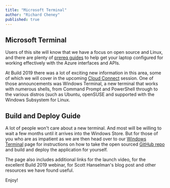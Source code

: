 ```yaml
---
title: "Microsoft Terminal"
author: "Richard Cheney"
published: true
---
```


## Microsoft Terminal

Users of this site will know that we have a focus on open source and Linux, and there are plenty of [prereq guides](/prereqs) to help get your laptop configured for working effectively with the Azure interfaces and APIs.

At Build 2019 there was a lot of exciting new information in this area, some of which we will cover in the upcoming [Cloud Connect](https://www.microsoftevents.com/profile/6972146) session.  One of those announcements was Windows Terminal, a new terminal that works with numerous shells, from Command Prompt and PowerShell through to the various distros (such as Ubuntu, openSUSE and supported with the Windows Subsystem for Linux.

## Build and Deploy Guide

A lot of people won't care about a new terminal.  And most will be willing to wait a few months until it arrives into the Windows Store. But for those of you who are as impatient as we are then head over to our [Windows Terminal](/]prereqs/terminal) page for instructions on how to take the open sourced [GitHub repo](https://github.com/microsoft/terminal) and build and deploy the application for yourself.

The page also includes additional links for the launch video, for the excellent Build 2019 webinar, for Scott Hanselman's blog post and other resources we have found useful.

Enjoy!